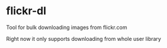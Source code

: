 # flickr-dl

Tool for bulk downloading images from flickr.com

Right now it only supports downloading from whole user library
